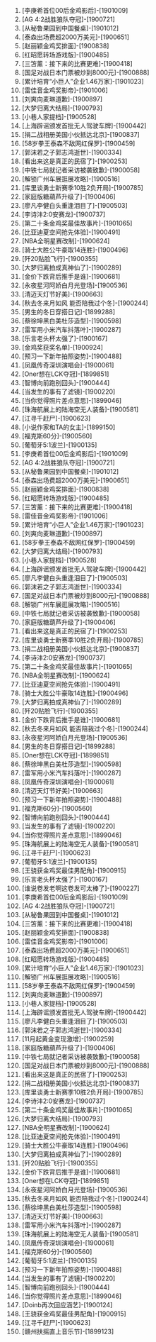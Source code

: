 
1. [李庚希首位00后金鸡影后]-[1901009]
1. [AG 4:2战胜狼队夺冠]-[1900721]
1. [从秘鲁果园到中国餐桌]-[1901012]
1. [泰森出场费超2000万美元]-[1900651]
1. [赵丽颖金鸡奖排面]-[1900838]
1. [红昭愿转场游戏版]-[1900485]
1. [三笘薰：接下来的比赛更难]-[1900418]
1. [国足对战日本门票被炒到8000元]-[1900888]
1. [累计培育“小巨人”企业1.46万家]-[1901023]
1. [雷佳音金鸡奖影帝]-[1901006]
1. [刘爽向麦琳道歉]-[1900897]
1. [大梦归离大结局]-[1900793]
1. [小巷人家提档]-[1900528]
1. [上海辟谣颁发首批无人驾驶车牌]-[1900442]
1. [捐二战相册美国小伙抵达北京]-[1900837]
1. [58岁拳王泰森不敌网红保罗]-[1900459]
1. [郭沫若之子郭志鸿逝世]-[1900334]
1. [看出来这是真正的民宿了]-[1900253]
1. [中铁七局就记者采访被袭致歉]-[1900058]
1. [解锁广州车展逛展攻略]-[1900516]
1. [库里谈勇士新赛季10胜2负开局]-[1900785]
1. [家庭版糖葫芦升级了]-[1900406]
1. [廖凡李健白头重逢泪目了]-[1900503]
1. [李诗沣2:0安赛龙]-[1900737]
1. [第二十条金鸡奖最佳故事片]-[1901065]
1. [比亚迪夏空间抢先体验]-[1900491]
1. [NBA全明星赛改制]-[1900624]
1. [骑士大胜公牛豪取14连胜]-[1900496]
1. [歼20贴脸飞行]-[1900355]
1. [大梦归离拍成真神仙了]-[1900289]
1. [金价下跌背后推手是谁]-[1900681]
1. [永夜星河阿娇白月光登场]-[1900536]
1. [清迈天灯节好美]-[1900663]
1. [秋去冬来月如风 能否陪我过个冬]-[1900244]
1. [男生的冬日穿搭日记]-[1899288]
1. [蔡徐坤黑白美杜莎造型]-[1900598]
1. [雷军用小米汽车抖落叶]-[1900287]
1. [乐言老头杯太强了]-[1900167]
1. [金鸡奖获奖名单]-[1900924]
1. [预习一下新年拍照姿势]-[1900488]
1. [凤凰传奇深圳演唱会]-[1900061]
1. [Oner想在LCK夺冠]-[1899851]
1. [智博向前跑别回头]-[1900444]
1. [当发生的事有了滤镜]-[1900220]
1. [当你觉得照片差点意思]-[1899046]
1. [珠海航展上的陆海空无人装备]-[1900581]
1. [江寻千赶尸]-[1900623]
1. [小说作家和TA的女主]-[1899150]
1. [福克斯60分]-[1900560]
1. [葡萄牙5:1波兰]-[1900135]
1. [李庚希首位00后金鸡影后]-[1901009]
1. [AG 4:2战胜狼队夺冠]-[1900721]
1. [从秘鲁果园到中国餐桌]-[1901012]
1. [泰森出场费超2000万美元]-[1900651]
1. [赵丽颖金鸡奖排面]-[1900838]
1. [红昭愿转场游戏版]-[1900485]
1. [三笘薰：接下来的比赛更难]-[1900418]
1. [雷佳音金鸡奖影帝]-[1901006]
1. [累计培育“小巨人”企业1.46万家]-[1901023]
1. [刘爽向麦琳道歉]-[1900897]
1. [58岁拳王泰森不敌网红保罗]-[1900459]
1. [大梦归离大结局]-[1900793]
1. [小巷人家提档]-[1900528]
1. [上海辟谣颁发首批无人驾驶车牌]-[1900442]
1. [廖凡李健白头重逢泪目了]-[1900503]
1. [郭沫若之子郭志鸿逝世]-[1900334]
1. [国足对战日本门票被炒到8000元]-[1900888]
1. [解锁广州车展逛展攻略]-[1900516]
1. [中铁七局就记者采访被袭致歉]-[1900058]
1. [家庭版糖葫芦升级了]-[1900406]
1. [看出来这是真正的民宿了]-[1900253]
1. [库里谈勇士新赛季10胜2负开局]-[1900785]
1. [捐二战相册美国小伙抵达北京]-[1900837]
1. [李诗沣2:0安赛龙]-[1900737]
1. [第二十条金鸡奖最佳故事片]-[1901065]
1. [NBA全明星赛改制]-[1900624]
1. [比亚迪夏空间抢先体验]-[1900491]
1. [骑士大胜公牛豪取14连胜]-[1900496]
1. [大梦归离拍成真神仙了]-[1900289]
1. [歼20贴脸飞行]-[1900355]
1. [金价下跌背后推手是谁]-[1900681]
1. [秋去冬来月如风 能否陪我过个冬]-[1900244]
1. [永夜星河阿娇白月光登场]-[1900536]
1. [男生的冬日穿搭日记]-[1899288]
1. [Oner想在LCK夺冠]-[1899851]
1. [蔡徐坤黑白美杜莎造型]-[1900598]
1. [雷军用小米汽车抖落叶]-[1900287]
1. [凤凰传奇深圳演唱会]-[1900061]
1. [清迈天灯节好美]-[1900663]
1. [预习一下新年拍照姿势]-[1900488]
1. [福克斯60分]-[1900560]
1. [智博向前跑别回头]-[1900444]
1. [当发生的事有了滤镜]-[1900220]
1. [当你觉得照片差点意思]-[1899046]
1. [珠海航展上的陆海空无人装备]-[1900581]
1. [江寻千赶尸]-[1900623]
1. [葡萄牙5:1波兰]-[1900135]
1. [王骁获金鸡奖最佳男配角]-[1900915]
1. [乐言老头杯太强了]-[1900167]
1. [谁说卷发老啊这卷发可太棒了]-[1900227]
1. [李庚希首位00后金鸡影后]-[1901009]
1. [AG 4:2战胜狼队夺冠]-[1900721]
1. [从秘鲁果园到中国餐桌]-[1901012]
1. [三笘薰：接下来的比赛更难]-[1900418]
1. [赵丽颖金鸡奖排面]-[1900838]
1. [雷佳音金鸡奖影帝]-[1901006]
1. [泰森出场费超2000万美元]-[1900651]
1. [红昭愿转场游戏版]-[1900485]
1. [累计培育“小巨人”企业1.46万家]-[1901023]
1. [解锁广州车展逛展攻略]-[1900516]
1. [58岁拳王泰森不敌网红保罗]-[1900459]
1. [刘爽向麦琳道歉]-[1900897]
1. [小巷人家提档]-[1900528]
1. [上海辟谣颁发首批无人驾驶车牌]-[1900442]
1. [廖凡李健白头重逢泪目了]-[1900503]
1. [郭沫若之子郭志鸿逝世]-[1900334]
1. [11月起黄金变现激增]-[1900259]
1. [家庭版糖葫芦升级了]-[1900406]
1. [中铁七局就记者采访被袭致歉]-[1900058]
1. [国足对战日本门票被炒到8000元]-[1900888]
1. [看出来这是真正的民宿了]-[1900253]
1. [捐二战相册美国小伙抵达北京]-[1900837]
1. [库里谈勇士新赛季10胜2负开局]-[1900785]
1. [李诗沣2:0安赛龙]-[1900737]
1. [第二十条金鸡奖最佳故事片]-[1901065]
1. [大梦归离大结局]-[1900793]
1. [NBA全明星赛改制]-[1900624]
1. [比亚迪夏空间抢先体验]-[1900491]
1. [骑士大胜公牛豪取14连胜]-[1900496]
1. [大梦归离拍成真神仙了]-[1900289]
1. [歼20贴脸飞行]-[1900355]
1. [金价下跌背后推手是谁]-[1900681]
1. [Oner想在LCK夺冠]-[1899851]
1. [永夜星河阿娇白月光登场]-[1900536]
1. [秋去冬来月如风 能否陪我过个冬]-[1900244]
1. [蔡徐坤黑白美杜莎造型]-[1900598]
1. [清迈天灯节好美]-[1900663]
1. [雷军用小米汽车抖落叶]-[1900287]
1. [珠海航展上的陆海空无人装备]-[1900581]
1. [凤凰传奇深圳演唱会]-[1900061]
1. [福克斯60分]-[1900560]
1. [葡萄牙5:1波兰]-[1900135]
1. [预习一下新年拍照姿势]-[1900488]
1. [当发生的事有了滤镜]-[1900220]
1. [智博向前跑别回头]-[1900444]
1. [当你觉得照片差点意思]-[1899046]
1. [Doinb再次回应涵艺]-[1900124]
1. [王骁获金鸡奖最佳男配角]-[1900915]
1. [江寻千赶尸]-[1900623]
1. [赣州扶摇直上音乐节]-[1899123]